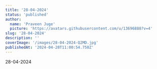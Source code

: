 ```yaml
---
title: '28-04-2024'
status: 'published'
author:
  name: 'Praveen Juge'
  picture: 'https://avatars.githubusercontent.com/u/13696888?v=4'
slug: '28-04-2024'
description: ''
coverImage: '/images/28-04-2024-Q2MD.jpg'
publishedAt: '2024-04-28T11:00:54.758Z'
---
```


28-04-2024